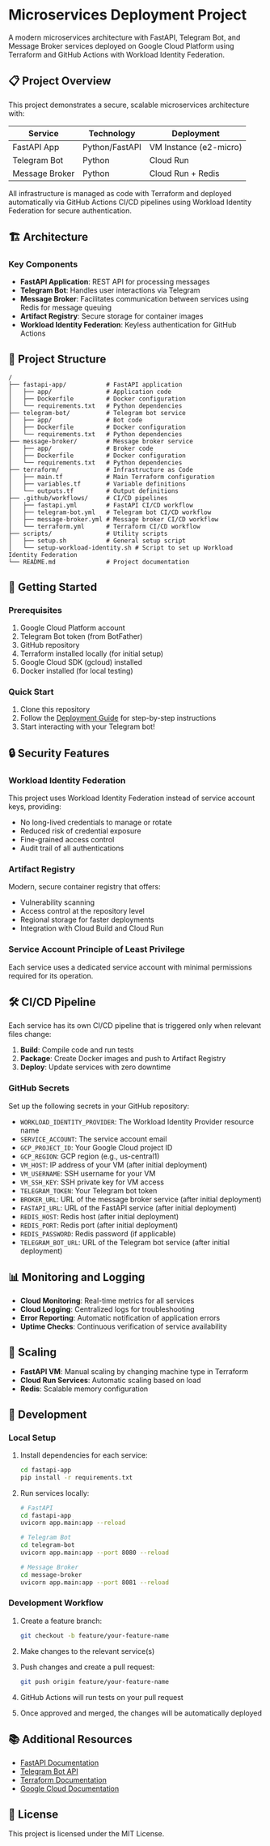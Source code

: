 # Microservices Deployment Project

A modern microservices architecture with FastAPI, Telegram Bot, and Message Broker services deployed on Google Cloud Platform using Terraform and GitHub Actions with Workload Identity Federation.

## 📋 Project Overview

This project demonstrates a secure, scalable microservices architecture with:

| Service | Technology | Deployment |
|---------|------------|------------|
| FastAPI App | Python/FastAPI | VM Instance (e2-micro) |
| Telegram Bot | Python | Cloud Run |
| Message Broker | Python | Cloud Run + Redis |

All infrastructure is managed as code with Terraform and deployed automatically via GitHub Actions CI/CD pipelines using Workload Identity Federation for secure authentication.

## 🏗️ Architecture

### Key Components

- **FastAPI Application**: REST API for processing messages
- **Telegram Bot**: Handles user interactions via Telegram
- **Message Broker**: Facilitates communication between services using Redis for message queuing
- **Artifact Registry**: Secure storage for container images
- **Workload Identity Federation**: Keyless authentication for GitHub Actions

## 📁 Project Structure

```
/
├── fastapi-app/           # FastAPI application
│   ├── app/               # Application code
│   ├── Dockerfile         # Docker configuration
│   └── requirements.txt   # Python dependencies
├── telegram-bot/          # Telegram bot service
│   ├── app/               # Bot code
│   ├── Dockerfile         # Docker configuration
│   └── requirements.txt   # Python dependencies
├── message-broker/        # Message broker service
│   ├── app/               # Broker code
│   ├── Dockerfile         # Docker configuration
│   └── requirements.txt   # Python dependencies
├── terraform/             # Infrastructure as Code
│   ├── main.tf            # Main Terraform configuration
│   ├── variables.tf       # Variable definitions
│   └── outputs.tf         # Output definitions
├── .github/workflows/     # CI/CD pipelines
│   ├── fastapi.yml        # FastAPI CI/CD workflow
│   ├── telegram-bot.yml   # Telegram bot CI/CD workflow
│   ├── message-broker.yml # Message broker CI/CD workflow
│   └── terraform.yml      # Terraform CI/CD workflow
├── scripts/               # Utility scripts
│   ├── setup.sh           # General setup script
│   └── setup-workload-identity.sh # Script to set up Workload Identity Federation
└── README.md              # Project documentation
```

## 🚀 Getting Started

### Prerequisites

1. Google Cloud Platform account
2. Telegram Bot token (from BotFather)
3. GitHub repository
4. Terraform installed locally (for initial setup)
5. Google Cloud SDK (gcloud) installed
6. Docker installed (for local testing)

### Quick Start

1. Clone this repository
2. Follow the [Deployment Guide](DEPLOY.md) for step-by-step instructions
3. Start interacting with your Telegram bot!

## 🔒 Security Features

### Workload Identity Federation

This project uses Workload Identity Federation instead of service account keys, providing:
- No long-lived credentials to manage or rotate
- Reduced risk of credential exposure
- Fine-grained access control
- Audit trail of all authentications

### Artifact Registry

Modern, secure container registry that offers:
- Vulnerability scanning
- Access control at the repository level
- Regional storage for faster deployments
- Integration with Cloud Build and Cloud Run

### Service Account Principle of Least Privilege

Each service uses a dedicated service account with minimal permissions required for its operation.

## 🛠️ CI/CD Pipeline

Each service has its own CI/CD pipeline that is triggered only when relevant files change:

1. **Build**: Compile code and run tests
2. **Package**: Create Docker images and push to Artifact Registry
3. **Deploy**: Update services with zero downtime

### GitHub Secrets

Set up the following secrets in your GitHub repository:
- `WORKLOAD_IDENTITY_PROVIDER`: The Workload Identity Provider resource name
- `SERVICE_ACCOUNT`: The service account email
- `GCP_PROJECT_ID`: Your Google Cloud project ID
- `GCP_REGION`: GCP region (e.g., us-central1)
- `VM_HOST`: IP address of your VM (after initial deployment)
- `VM_USERNAME`: SSH username for your VM
- `VM_SSH_KEY`: SSH private key for VM access
- `TELEGRAM_TOKEN`: Your Telegram bot token
- `BROKER_URL`: URL of the message broker service (after initial deployment)
- `FASTAPI_URL`: URL of the FastAPI service (after initial deployment)
- `REDIS_HOST`: Redis host (after initial deployment)
- `REDIS_PORT`: Redis port (after initial deployment)
- `REDIS_PASSWORD`: Redis password (if applicable)
- `TELEGRAM_BOT_URL`: URL of the Telegram bot service (after initial deployment)

## 📊 Monitoring and Logging

- **Cloud Monitoring**: Real-time metrics for all services
- **Cloud Logging**: Centralized logs for troubleshooting
- **Error Reporting**: Automatic notification of application errors
- **Uptime Checks**: Continuous verification of service availability

## 🔄 Scaling

- **FastAPI VM**: Manual scaling by changing machine type in Terraform
- **Cloud Run Services**: Automatic scaling based on load
- **Redis**: Scalable memory configuration

## 📝 Development

### Local Setup

1. Install dependencies for each service:
   ```bash
   cd fastapi-app
   pip install -r requirements.txt
   ```

2. Run services locally:
   ```bash
   # FastAPI
   cd fastapi-app
   uvicorn app.main:app --reload

   # Telegram Bot
   cd telegram-bot
   uvicorn app.main:app --port 8080 --reload

   # Message Broker
   cd message-broker
   uvicorn app.main:app --port 8081 --reload
   ```

### Development Workflow

1. Create a feature branch:
   ```bash
   git checkout -b feature/your-feature-name
   ```

2. Make changes to the relevant service(s)

3. Push changes and create a pull request:
   ```bash
   git push origin feature/your-feature-name
   ```

4. GitHub Actions will run tests on your pull request

5. Once approved and merged, the changes will be automatically deployed

## 📚 Additional Resources

- [FastAPI Documentation](https://fastapi.tiangolo.com/)
- [Telegram Bot API](https://core.telegram.org/bots/api)
- [Terraform Documentation](https://www.terraform.io/docs)
- [Google Cloud Documentation](https://cloud.google.com/docs)

## 📄 License

This project is licensed under the MIT License.